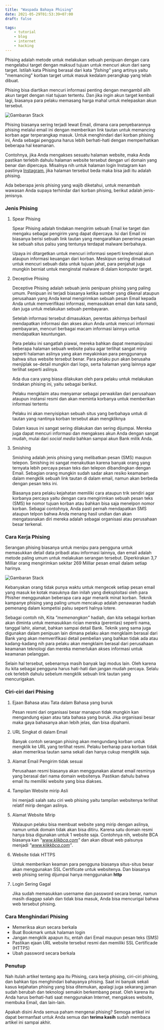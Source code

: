 ```yaml
---
title: "Waspada Bahaya Phising"
date: 2021-05-29T01:53:39+07:00
draft: false

tags: 
    - tutorial
    - blog
    - internet
    - hacking
---
```


Phising adalah metode untuk melakukan sebuah penipuan dengan cara mengelabui target dengan maksud tujuan untuk mencuri akun dari sang target. Istilah kata Phising berasal dari kata *"fishing"* yang artinya yaitu "memancing" korban target untuk masuk kedalam perangkap yang telah dibuat.

Phising bisa diartikan mencuri informasi penting dengan mengambil alih akun target dengan niat tujuan tertentu. Dan jika ingin akun target kembali lagi, biasanya para pelaku memasang harga mahal untuk melepaskan akun tersebut.

![Gambaran Stack](/img/phising/phising.png)

Phising biasanya sering terjadi lewat Email, dimana cara penyebarannya phising melalui email ini dengan memberikan link tautan untuk memancing korban agar terperangkap masuk. Untuk menghindari dari korban phising ini, Anda sebagai pengguna harus lebih berhati-hati dengan memperhatikan beberapa hal keamanan.</p>

Contohnya, jika Anda mengakses sesuatu halaman website, maka Anda pastikan terlebih dahulu halaman website tersebut dengan url domain yang benar dan dipercaya. Misalnya nih untuk halaman login Instagram kan pastinya [Instagram](https://www.instagram.com/), jika halaman tersebut beda maka bisa jadi itu adalah phising.

Ada beberapa jenis phising yang wajib diketahui, untuk menambah wawasan Anda supaya terhindar dari korban phising, berikut adalah jenis-jenisnya.

### Jenis Phising

1. Spear Phising

	 Spear Phising adalah tindakan mengirim sebuah Email ke target dan mengaku sebagai pengirim yang dapat dipercaya. Isi dari Email ini biasanya berisi sebuah link tautan yang mengarahkan penerima pesan ke sebuah situs palsu yang tentunya terdapat malware berbahaya.

	 Upaya ini ditargetkan untuk mencuri informasi seperti kredensial akun ataupun informasi keuangan dari korban. Meskipun sering dimaksud untuk mencuri sebuah data untuk tujuan jahat, para penjahat juga mungkin berniat untuk menginstal malware di dalam komputer target.

2. Deceptive Phising

	 Deceptive Phising adalah sebuah jenis penipuan phising yang paling umum. Penipuan ini terjadi biasanya ketika sumber yang dikenal ataupun perusahaan yang Anda kenal mengirimkan sebuah pesan Email kepada Anda untuk memverifikasi informasi, memasukkan email dan kata sandi, dan juga untuk melakukan sebuah pembayaran.

	 Setelah informasi tersebut dimasukkan, perentas akhirnya berhasil mendapatkan informasi dan akses akun Anda untuk mencuri informasi pembayaran, mencuri berbagai macam informasi lainnya untuk mendapatkan keuntungan.

	 Para pelaku ini sangatlah piawai, mereka bahkan dapat memanipulasi beberapa halaman sebuah website palsu agar terlihat sangat mirip seperti halaman aslinya yang akan meyakinkan para penggunanya bahwa situs website tersebut benar. Para pelaku pun akan berusaha menjiplak se-detail mungkin dari logo, serta halaman yang lainnya agar terlihat seperti aslinya.

	 Ada dua cara yang biasa dilakukan oleh para pelaku untuk melakukan tindakan phising ini, yaitu sebagai berikut.

	 Pelaku mengklaim atau menyamar sebagai perwakilan dari perusahaan ataupun instansi resmi dan akan meminta korbanya untuk memberikan informasi tertentu

	 Pelaku ini akan menyisipkan sebuah situs yang berbahaya untuk di tautan yang nantinya korban tersebut akan mengkliknya

	 Dalam kasus ini sangat sering dilakukan dan sering dijumpai. Mereka juga dapat mencuri informasi dan mengakses akun Anda dengan sangat mudah, mulai dari *social media* bahkan sampai akun Bank milik Anda.

3. Smishing

	 Smishing adalah jenis phising yang melibatkan pesan (SMS) maupun telepon. Smishing ini sangat menakutkan karena banyak orang yang ternyata lebih percaya pesan teks dan telepon dibandingkan dengan Email. Sebagian orang mungkin sudah sadar akan resiko keamanan dalam mengklik sebuah link tautan di dalam email, namun akan berbeda dengan pesan teks ini.

	 Biasanya para pelaku kejahatan memiliki cara ataupun trik sendiri agar korbanya percaya yaitu dengan cara mengirimkan sebuah pesan teks (SMS) ke nomor tujuan korban atau bahkan bisa saja menelpon nomor korban. Sebagai contohnya, Anda pasti pernah mendapatkan SMS ataupun telpon bahwa Anda menang hasil undian dan akan mengatasnakan diri mereka adalah sebagai organisasi atau perusahaan besar terkenal.

### Cara Kerja Phising

Serangan phising biasanya untuk menipu para pengguna untuk memasukkan detail data pribadi atau informasi lainnya, dan email adalah metode paling umum untuk melakukan serangan tersebut. Diperkirakan 3,7 Milliar orang mengirimkan sekitar 269 Milliar pesan email dalam setiap harinya.

![Gambaran Stack](/img/phising/cara-kerja-phising.png)

Kebanyakan orang tidak punya waktu untuk mengecek setiap pesan email yang masuk ke kotak masuknya dan inilah yang dieksploitasi oleh para Phisher menggunakan beberapa cara agar menarik minat korban. Teknik kampanye phising yang paling umum mencakup adalah penawaran hadiah pemenang dalam kompetisi palsu seperti halnya lotere.

Sebagai contoh nih, Kita *"memenangkan"* hadiah, dan kita sebagai korban akan diminta untuk memasukkan rician mereka (perentas) seperti nama, tanggal lahir, alamat, bahkan sampai detail Bank. Teknik yang sama juga digunakan dalam penipuan lain dimana pelaku akan mengklaim berasal dari Bank yang akan memverifikasi detail pembelian yang bahkan tidak ada atau kadang-kadang nih para pelaku akan mengklaim berasal dari perusahaan keamanan teknologi dan mereka memerlukan akses informasi untuk keamanan pelanggan.

Selain hal tersebut, sebenarnya masih banyak lagi modus lain. Oleh karena itu kita sebagai pengguna harus hati-hati dan jangan mudah percaya. Selalu cek terlebih dahulu sebelum mengklik sebuah link tautan yang mencurigakan.

### Ciri-ciri dari Phising
1. Ejaan Bahasa atau Tata dalam Bahasa yang buruk

	 Pesan resmi dari organisasi besar manapun tidak mungkin kan mengandung ejaan atau tata bahasa yang buruk. Jika organisasi besar maka gaya bahasanya akan lebih jelas, dan bisa dipahami.

2. URL Singkat di dalam Email

	 Banyak contoh serangan phising akan mengundang korban untuk mengklik ke URL yang terlihat resmi. Pelaku berharap para korban tidak akan memeriksa tautan sama sekali dan hanya cukup mengklik saja.

3. Alamat Email Pengirim tidak sesuai

	 Perusahaan resmi biasanya akan menggunakan alamat email resminya yang berasal dari nama domain websitenya. Pastikan dahulu bahwa email itu memiliki website yang bisa diakses.

4. Tampilan Website mirip Asli

	 Ini menjadi salah satu ciri web phising yaitu tampilan websitenya terlihat relatif mirip dengan aslinya.

5. Alamat Website Mirip

	 Walaupun pelaku bisa membuat website yang mirip dengan aslinya, namun untuk domain tidak akan bisa ditiru. Karena satu domain resmi hanya bisa digunakan untuk 1 website saja. Contohnya nih, website BCA biasanya kan *"www.klikbca.com"* dan akan dibuat web palsunya menjadi *"www.klikkbca.com"*.
 
6. Website tidak HTTPS

	 Untuk memberikan keaman para pengguna biasanya situs-situs besar akan menggunakan SSL Certificate untuk websitenya. Dan biasanya web phising sering dijumpai hanya menggunakan **http**

7. Login Sering Gagal

	 Jika sudah memasukkan username dan password secara benar, namun masih diaggap salah dan tidak bisa masuk, Anda bisa mencurigai bahwa web tersebut phising.

### Cara Menghindari Phising

- Memeriksa akun secara berkala
- Buat Bookmark untuk halaman login
- Jangan mengklik apapun itu, entah dari Email maupun pesan teks (SMS)
- Pastikan ejaan URL website tersebut resmi dan memiliki SSL Certificade (HTTPS)
- Ubah password secara berkala


### Penutup
Nah itulah artikel tentang apa itu Phising, cara kerja phising, ciri-ciri phising, dan bahkan tips menghindari bahayanya phising. Saat ini banyak sekali kasus kejahatan phising yang bisa ditemukan, apalagi juga sekarang jaman sudah berubah dan teknologi semakin berkembang pesat. Oleh karena itu Anda harus berhati-hati saat menggunakan Internet, mengakses website, membuka Email, dan lain-lain.

Apakah disini Anda semua paham mengenai phising? Semoga artikel ini dapat bermanfaat untuk Anda semua dan **terima kasih** sudah membaca artikel ini sampai akhir.

